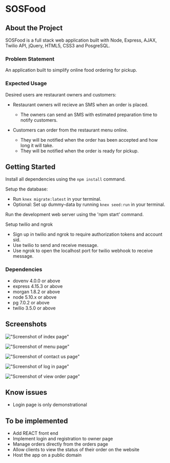 # SOSFood

## About the Project
SOSFood is a full stack web application built with Node, Express, AJAX, Twilio API, jQuery, HTML5, CSS3 and PosgreSQL.

### Problem Statement

An application built to simplify online food ordering for pickup.

### Expected Usage

Desired users are restaurant owners and customers:

- Restaurant owners will recieve an SMS when an order is placed.
  - The owners can send an SMS with estimated preparation time to notify customers.

- Customers can order from the restaurant menu online.
  - They will be notified when the order has been accepted and how long it will take.
  - They will be notified when the order is ready for pickup.


## Getting Started
Install all dependencies using the `npm install` command.

Setup the database:
  - Run `knex migrate:latest` in your terminal.
  - Optional: Set up dummy-data by running `knex seed:run` in your terminal.

Run the development web server using the 'npm start' command.

Setup twilio and ngrok
  - Sign up in twilio and ngrok to require authorization tokens and account sid. 
  - Use twilio to send and receive message. 
  - Use ngrok to open the localhost port for twilio webhook to receive message. 


### Dependencies
- dovenv 4.0.0 or above
- express 4.15.3 or above
- morgan 1.8.2 or above
- node 5.10.x or above
- pg 7.0.2 or above
- twilio 3.5.0 or above

## Screenshots 

!["Screenshot of index page"](https://github.com/ferrazf/Dumpling/blob/master/screenshots/index.jpg)

!["Screenshot of menu page"](https://github.com/ferrazf/Dumpling/blob/master/screenshots/menu.jpg)

!["Screenshot of contact us page"](https://github.com/ferrazf/Dumpling/blob/master/screenshots/contact_us.jpg)

!["Screenshot of log in page"](https://github.com/ferrazf/Dumpling/blob/master/screenshots/view_order_login.jpg)

!["Screenshot of view order page"](https://github.com/ferrazf/Dumpling/blob/master/screenshots/view_order.jpg)

## Know issues 

- Login page is only demonstrational 

## To be implemented 

- Add REACT front end
- Implement login and registration to owner page
- Manage orders directly from the orders page
- Allow clients to view the status of their order on the website
- Host the app on a public domain


